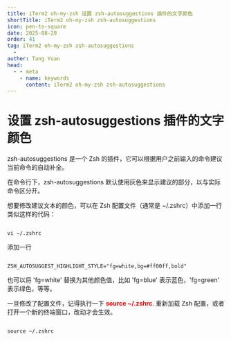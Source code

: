```yaml
---
title: iTerm2 oh-my-zsh 设置 zsh-autosuggestions 插件的文字颜色
shortTitle: iTerm2 oh-my-zsh zsh-autosuggestions
icon: pen-to-square
date: 2025-08-20
order: 41
tag: iTerm2 oh-my-zsh zsh-autosuggestions
  - 
auther: Tang Yuan
head:
  - - meta
    - name: keywords
      content: iTerm2 oh-my-zsh zsh-autosuggestions
---
```



# 设置 zsh-autosuggestions 插件的文字颜色

zsh-autosuggestions 是一个 Zsh 的插件，它可以根据用户之前输入的命令建议当前命令的自动补全。

在命令行下，zsh-autosuggestions 默认使用灰色来显示建议的部分，以与实际命令区分开。

想要修改建议文本的颜色，可以在 Zsh 配置文件（通常是 ~/.zshrc）中添加一行类似这样的代码：

```shell

vi ~/.zshrc

```
添加一行


```shell

ZSH_AUTOSUGGEST_HIGHLIGHT_STYLE="fg=white,bg=#ff00ff,bold"

```


也可以将 'fg=white' 替换为其他颜色值，比如 'fg=blue' 表示蓝色，'fg=green' 表示绿色，等等。

一旦修改了配置文件，记得执行一下   <span style="color:red">**source ~/.zshrc**</span>. 重新加载 Zsh 配置，或者打开一个新的终端窗口，改动才会生效。



```shell

source ~/.zshrc

```